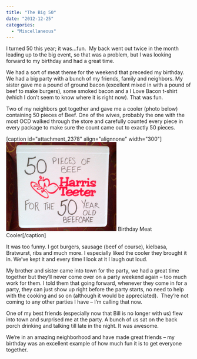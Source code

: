 ```yaml
---
title: "The Big 50"
date: "2012-12-25"
categories: 
  - "Miscellaneous"
---
```


I turned 50 this year; it was…fun.  My back went out twice in the month leading up to the big event, so that was a problem, but I was looking forward to my birthday and had a great time.

We had a sort of meat theme for the weekend that preceded my birthday. We had a big party with a bunch of my friends, family and neighbors. My sister gave me a pound of ground bacon (excellent mixed in with a pound of beef to make burgers), some smoked bacon and a I Love Bacon t-shirt (which I don’t seem to know where it is right now). That was fun.

Two of my neighbors got together and gave me a cooler (photo below) containing 50 pieces of Beef. One of the wives, probably the one with the most OCD walked through the store and carefully counted every piece in every package to make sure the count came out to exactly 50 pieces.

\[caption id="attachment\_2378" align="alignnone" width="300"\][![Birthday Meat Cooler](images/Birthday-Cooler-300x242.png)](http://www.thewargos.com/2012/12/the-big-50/birthday-cooler/) Birthday Meat Cooler\[/caption\]

It was too funny. I got burgers, sausage (beef of course), kielbasa, Bratwurst, ribs and much more. I especially liked the cooler they brought it in. We’ve kept it and every time I look at it I laugh out loud.

My brother and sister came into town for the party, we had a great time together but they’ll never come over on a party weekend again – too much work for them. I told them that going forward, whenever they come in for a party, they can just show up right before the party starts, no need to help with the cooking and so on (although it would be appreciated).  They’re not coming to any other parties I have – I’m calling that now.

One of my best friends (especially now that Bill is no longer with us) flew into town and surprised me at the party. A bunch of us sat on the back porch drinking and talking till late in the night. It was awesome.

We’re in an amazing neighborhood and have made great friends – my birthday was an excellent example of how much fun it is to get everyone together.
